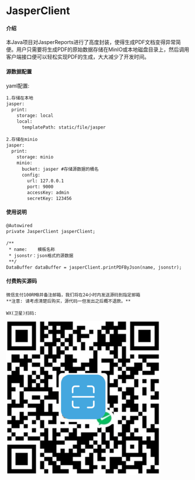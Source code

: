 # JasperClient

#### 介绍
本Java项目对JasperReports进行了高度封装，使得生成PDF文档变得异常简便。用户只需要将生成PDF的原始数据存储在MinIO或本地磁盘目录上，然后调用客户端接口便可以轻松实现PDF的生成，大大减少了开发时间。


#### 源数据配置

yaml配置:

	1.存储在本地
	jasper:
  	  print:
        storage: local 
    	local:
      	  templatePath: static/file/jasper

	2.存储在minio
	jasper:
      print:
		storage: minio
		minio:
		  bucket: jasper #存储源数据的桶名
		  config:
		    url: 127.0.0.1
			port: 9000
			accessKey: admin
			secretKey: 123456


#### 使用说明

	@Autowired
    private JasperClient jasperClient;

	/**
	 * name:    模板名称
	 * jsonstr：json格式的源数据
	 **/
	DataBuffer dataBuffer = jasperClient.printPDFByJson(name, jsonstr);

#### 付费购买源码

	微信支付100RMB并备注邮箱，我们将在24小时内发送源码到指定邮箱
    **注意: 请考虑清楚后购买，源代码一但发出之后概不退款。**

	WX(卫星)扫码:


![image](https://github.com/Giaoladd/jasperreport-client/blob/master/paycode.png)
